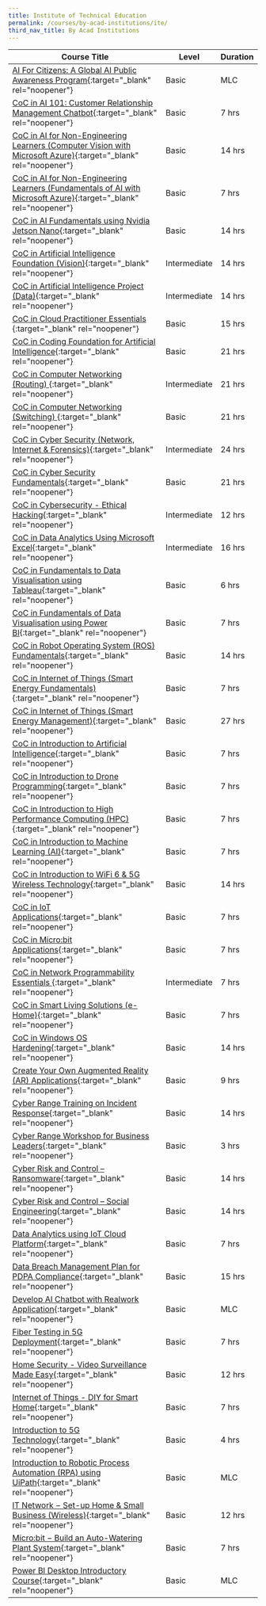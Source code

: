 ```yaml
---
title: Institute of Technical Education
permalink: /courses/by-acad-institutions/ite/
third_nav_title: By Acad Institutions
---
```

|Course Title  | Level | Duration |
| - | - | - | 
|[AI For Citizens: A Global AI Public Awareness Program](https://form.gov.sg/62d013f7747cd60012b69f41){:target="_blank" rel="noopener"} |Basic|MLC |
|[CoC in AI 101: Customer Relationship Management Chatbot](https://www.ite.edu.sg/courses/course-finder/course/coc-in-ai-101-customer-relationship-management-chatbot){:target="_blank" rel="noopener"} |Basic|7 hrs |
|[CoC in AI for Non-Engineering Learners (Computer Vision with Microsoft Azure)](https://www.ite.edu.sg/courses/course-finder/course/coc-in-ai-for-non-engineering-learners-(computer-vision-with-microsoft-azure)){:target="_blank" rel="noopener"} |Basic|14 hrs |
|[CoC in AI for Non-Engineering Learners (Fundamentals of AI with Microsoft Azure)](https://www.ite.edu.sg/courses/course-finder/course/coc-in-ai-for-non-engineering-learners-(fundamentals-of-ai-with-microsoft-azure)){:target="_blank" rel="noopener"} |Basic|7 hrs |
|[CoC in AI Fundamentals using Nvidia Jetson Nano](https://www.ite.edu.sg/courses/course-finder/course/coc-in-ai-fundamentals-using-nvidia-jetson-nano){:target="_blank" rel="noopener"} |Basic|14 hrs |
|[CoC in Artificial Intelligence Foundation (Vision)](https://www.ite.edu.sg/courses/course-finder/course/coc-in-artificial-intelligence-foundation-(vision)){:target="_blank" rel="noopener"} |Intermediate|14 hrs |
|[CoC in Artificial Intelligence Project (Data)](https://www.ite.edu.sg/courses/course-finder/course/coc-in-artificial-intelligence-project-(data)){:target="_blank" rel="noopener"} |Intermediate|14 hrs |
|[CoC in Cloud Practitioner Essentials ](https://www.ite.edu.sg/courses/course-finder/course/coc-in-cloud-practitioner-essentials){:target="_blank" rel="noopener"} |Basic|15 hrs |
|[CoC in Coding Foundation for Artificial Intelligence](https://www.ite.edu.sg/courses/course-finder/course/coc-in-coding-foundation-for-artificial-intelligence){:target="_blank" rel="noopener"} |Basic|21 hrs |
|[CoC in Computer Networking (Routing) ](https://www.ite.edu.sg/courses/course-finder/course/coc-in-computer-networking-routing){:target="_blank" rel="noopener"} |Intermediate|21 hrs |
|[CoC in Computer Networking (Switching) ](https://www.ite.edu.sg/courses/course-finder/course/coc-in-computer-networking-switching){:target="_blank" rel="noopener"} |Basic|21 hrs |
|[CoC in Cyber Security (Network, Internet & Forensics)](https://www.ite.edu.sg/courses/course-finder/course/coc-in-cyber-security-network-internet-forensics){:target="_blank" rel="noopener"} |Intermediate|24 hrs |
|[CoC in Cyber Security Fundamentals](https://www.ite.edu.sg/courses/course-finder/course/coc-in-cyber-security-fundamentals){:target="_blank" rel="noopener"} |Basic|21 hrs |
|[CoC in Cybersecurity - Ethical Hacking](https://www.ite.edu.sg/courses/course-finder/course/coc-in-data-analytics-using-microsoft-excel){:target="_blank" rel="noopener"} |Intermediate|12 hrs |
|[CoC in Data Analytics Using Microsoft Excel](https://www.ite.edu.sg/courses/course-finder/course/coc-in-cybersecurity-ethical-hacking){:target="_blank" rel="noopener"} |Intermediate|16 hrs |
|[CoC in Fundamentals to Data Visualisation using Tableau](https://www.ite.edu.sg/courses/course-finder/course/coc-in-data-visualisation-using-tableau){:target="_blank" rel="noopener"} |Basic|6 hrs |
|[CoC in Fundamentals of Data Visualisation using Power BI](https://www.ite.edu.sg/courses/course-finder/course/coc-in-fundamentals-of-data-visualisation-using-power-bi){:target="_blank" rel="noopener"} |Basic|7 hrs |
|[CoC in Robot Operating System (ROS) Fundamentals](https://www.ite.edu.sg/courses/course-finder/course/coc-in-robot-operating-system-(ros)-fundamentals){:target="_blank" rel="noopener"} |Basic|14 hrs |
|[CoC in Internet of Things (Smart Energy Fundamentals)](https://www.ite.edu.sg/courses/course-finder/course/coc-in-internet-of-things-smart-energy-fundamentals){:target="_blank" rel="noopener"} |Basic|7 hrs |
|[CoC in Internet of Things (Smart Energy Management)](https://www.ite.edu.sg/courses/course-finder/course/coc-in-internet-of-things-smart-energy-fundamentals){:target="_blank" rel="noopener"} |Basic|27 hrs |
|[CoC in Introduction to Artificial Intelligence](https://www.ite.edu.sg/courses/course-finder/course/coc-in-introduction-to-artificial-intelligence){:target="_blank" rel="noopener"} |Basic|7 hrs |
|[CoC in Introduction to Drone Programming](https://www.ite.edu.sg/courses/course-finder/course/coc-in-introduction-to-drone-programming){:target="_blank" rel="noopener"} |Basic|7 hrs |
|[CoC in Introduction to High Performance Computing (HPC)](https://www.ite.edu.sg/courses/course-finder/course/coc-in-introduction-to-high-performance-computing-(hpc)){:target="_blank" rel="noopener"} |Basic|7 hrs |
|[CoC in Introduction to Machine Learning (AI)](https://www.ite.edu.sg/courses/course-finder/course/coc-in-introduction-to-machine-learning-(ai)){:target="_blank" rel="noopener"} |Basic|7 hrs |
|[CoC in Introduction to WiFi 6 & 5G Wireless Technology](https://www.ite.edu.sg/courses/course-finder/course/coc-in-introduction-to-wifi-6-5g-wireless-technology){:target="_blank" rel="noopener"} |Basic|14 hrs |
|[CoC in IoT Applications](https://www.ite.edu.sg/courses/course-finder/course/coc-in-iot-applications){:target="_blank" rel="noopener"} |Basic|7 hrs |
|[CoC in Micro:bit Applications](https://www.ite.edu.sg/courses/course-finder/course/coc-in-micro-bit-applications){:target="_blank" rel="noopener"} |Basic|7 hrs |
|[CoC in Network Programmability Essentials ](https://www.ite.edu.sg/courses/course-finder/course/coc-in-network-programmability-essentials){:target="_blank" rel="noopener"} |Intermediate|7 hrs |
|[CoC in Smart Living Solutions (e-Home)](https://www.ite.edu.sg/courses/course-finder/course/coc-in-smart-living-solutions-e-home){:target="_blank" rel="noopener"} |Basic|7 hrs |
|[CoC in Windows OS Hardening](https://www.ite.edu.sg/courses/course-finder/course/coc-in-windows-os-hardening){:target="_blank" rel="noopener"} |Basic|14 hrs |
|[Create Your Own Augmented Reality (AR) Applications](https://www.ite.edu.sg/courses/course-finder/course/short-course-create-your-own-augmented-reality-(ar)-applications){:target="_blank" rel="noopener"} |Basic|9 hrs |
|[Cyber Range Training on Incident Response](https://www.ite.edu.sg/courses/course-finder/course/cyber-range-training-on-incident-response){:target="_blank" rel="noopener"} |Basic|14 hrs |
|[Cyber Range Workshop for Business Leaders](https://www.ite.edu.sg/courses/course-finder/course/cyber-range-workshop-for-business-leaders){:target="_blank" rel="noopener"} |Basic|3 hrs |
|[Cyber Risk and Control – Ransomware](https://www.ite.edu.sg/courses/course-finder/course/cyber-risk-and-control-ransomware){:target="_blank" rel="noopener"} |Basic|14 hrs |
|[Cyber Risk and Control – Social Engineering](https://www.ite.edu.sg/courses/course-finder/course/cyber-risk-and-control-social-engineering){:target="_blank" rel="noopener"} |Basic|14 hrs |
|[Data Analytics using IoT Cloud Platform](https://www.ite.edu.sg/courses/course-finder/course/data-analytics-using-iot-cloud-platform-(online)){:target="_blank" rel="noopener"} |Basic|7 hrs |
|[Data Breach Management Plan for PDPA Compliance](https://www.ite.edu.sg/courses/course-finder/course/data-breach-management-plan-for-pdpa-compliance){:target="_blank" rel="noopener"} |Basic|15 hrs |
|[Develop AI Chatbot with Realwork Application](https://form.gov.sg/633e9ddb71c61100125ccbb4){:target="_blank" rel="noopener"} |Basic|MLC |
|[Fiber Testing in 5G Deployment](https://www.ite.edu.sg/courses/course-finder/course/fiber-testing-in-5g-deployment){:target="_blank" rel="noopener"} |Basic|7 hrs |
|[Home Security - Video Surveillance Made Easy](https://www.ite.edu.sg/courses/course-finder/course/short-course-home-security-video-surveillance-made-easy){:target="_blank" rel="noopener"} |Basic|12 hrs |
|[Internet of Things - DIY for Smart Home](https://www.ite.edu.sg/courses/course-finder/course/short-course-internet-of-things-diy-for-smart-home){:target="_blank" rel="noopener"} |Basic|7 hrs |
|[Introduction to 5G Technology](https://www.ite.edu.sg/courses/course-finder/course/introduction-to-5g-technology){:target="_blank" rel="noopener"} |Basic|4 hrs |
|[Introduction to Robotic Process Automation (RPA) using UiPath](https://form.gov.sg/#!/62d01a9968d83900110c77a7){:target="_blank" rel="noopener"} |Basic|MLC|
|[IT Network − Set-up Home & Small Business (Wireless)](https://www.ite.edu.sg/courses/course-finder/course/short-course-it-network-set-up-home-small-business-(wireless)){:target="_blank" rel="noopener"} |Basic|12 hrs |
|[Micro:bit − Build an Auto-Watering Plant System](https://www.ite.edu.sg/courses/course-finder/course/short-course-micro-bit-build-an-auto-watering-plant-system){:target="_blank" rel="noopener"} |Basic|7 hrs |
|[Power BI Desktop Introductory Course](https://form.gov.sg/#!/62d01a6c68d83900110c7419){:target="_blank" rel="noopener"} |Basic|MLC |